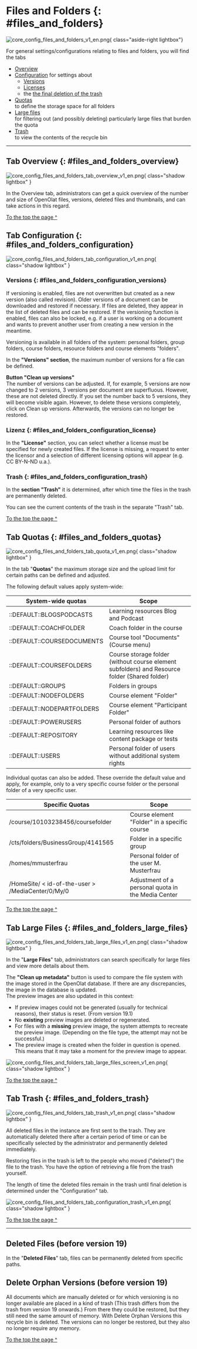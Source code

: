 # Files and Folders {: #files_and_folders}

![core_config_files_and_folders_v1_en.png](assets/core_config_files_and_folders_v1_en.png){ class="aside-right lightbox"}

For general settings/configurations relating to files and folders, you will find the tabs

* [Overview](Files_and_Folders.md##files_and_folders_overview)
* [Configuration](#files_and_folders_configuration) for settings about
    * [Versions](#files_and_folders_configuration_versions)
    * [Licenses](#files_and_folders_configuration_license)
    * the [the final deletion of the trash](#files_and_folders_configuration_trash)
* [Quotas](#files_and_folders_quotas)<br>to define the storage space for all folders
* [Large files](#files_and_folders_large_files)<br>for filtering out (and possibly deleting) particularly large files that burden the quota
* [Trash](#files_and_folders_trash)<br>to view the contents of the recycle bin

---

## Tab Overview {: #files_and_folders_overview}

![core_config_files_and_folders_tab_overview_v1_en.png](assets/core_config_files_and_folders_tab_overview_v1_en.png){ class="shadow lightbox" }

In the Overview tab, administrators can get a quick overview of the number and size of OpenOlat files, versions, deleted files and thumbnails, and can take actions in this regard.

[To the top the page ^](#files_and_folders)


## Tab Configuration {: #files_and_folders_configuration}

![core_config_files_and_folders_tab_configuration_v1_en.png](assets/core_config_files_and_folders_tab_configuration_v1_en.png){ class="shadow lightbox" }


### Versions {: #files_and_folders_configuration_versions}


If versioning is enabled, files are not overwritten but created as a new version (also called revision). Older versions of a document can be downloaded and restored if necessary. If files are deleted, they appear in the list of deleted files and can be restored. If the versioning function is enabled, files can also be locked, e.g. if a user is working on a document and wants to prevent another user from creating a new version in the meantime.

Versioning is available in all folders of the system: personal folders, group folders, course folders, resource folders and course elements "folders".

In the **"Versions" section**, the maximum number of versions for a file can be defined.

**Button "Clean up versions"**<br>
The number of versions can be adjusted. If, for example, 5 versions are now changed to 2 versions, 3 versions per document are superfluous. However, these are not deleted directly. If you set the number back to 5 versions, they will become visible again. However, to delete these versions completely, click on Clean up versions. Afterwards, the versions can no longer be restored.


### Lizenz {: #files_and_folders_configuration_license}

In the **"License"** section, you can select whether a license must be specified for newly created files. If the license is missing, a request to enter the licensor and a selection of different licensing options will appear (e.g. CC BY-N-ND u.a.).


### Trash {: #files_and_folders_configuration_trash}

In the **section "Trash"** it is determined, after which time the files in the trash are permanently deleted.

You can see the current contents of the trash in the separate "Trash" tab.

[To the top the page ^](#files_and_folders)



## Tab Quotas {: #files_and_folders_quotas}

![core_config_files_and_folders_tab_quota_v1_en.png](assets/core_config_files_and_folders_tab_quota_v1_en.png){ class="shadow lightbox" }

In the tab "**Quotas**" the maximum storage size and the upload limit for certain paths can be defined and adjusted.

The following default values apply system-wide:

System-wide quotas | Scope
---------|----------
::DEFAULT::BLOGSPODCASTS | Learning resources Blog and Podcast
::DEFAULT::COACHFOLDER | Coach folder in the course
::DEFAULT::COURSEDOCUMENTS | Course tool "Documents" (Course menu)
::DEFAULT::COURSEFOLDERS | Course storage folder (without course element subfolders) and Resource folder (Shared folder)
::DEFAULT::GROUPS | Folders in groups
::DEFAULT::NODEFOLDERS | Course element "Folder"
::DEFAULT::NODEPARTFOLDERS | Course element "Participant Folder"
::DEFAULT::POWERUSERS | Personal folder of authors
::DEFAULT::REPOSITORY | Learning resources like content package or tests
::DEFAULT::USERS | Personal folder of users without additional system rights

Individual quotas can also be added. These override the default value and apply, for example, only to a very specific course folder or the personal folder of a very specific user.

Specific Quotas | Scope
---------|----------
/course/10103238456/coursefolder | Course element "Folder" in a specific course
/cts/folders/BusinessGroup/4141565 | Folder in a specific group
/homes/mmusterfrau | Personal folder of the user M. Musterfrau
/HomeSite/ < id-of-the-user > /MediaCenter/0/My/0 | Adjustment of a personal quota in the Media Center

[To the top the page ^](#files_and_folders)




## Tab Large Files {: #files_and_folders_large_files}

![core_config_files_and_folders_tab_large_files_v1_en.png](assets/core_config_files_and_folders_tab_large_files_v1_en.png){ class="shadow lightbox" }

In the "**Large Files**" tab, administrators can search specifically for large files and view more details about them.

The **"Clean up metadata"** button is used to compare the file system with the image stored in the OpenOlat database. If there are any discrepancies, the image in the database is updated.<br>
The preview images are also updated in this context:

* If preview images could not be generated (usually for technical reasons), their status is reset. (From version 19.1)
* No **existing** preview images are deleted or regenerated.
* For files with a **missing** preview image, the system attempts to recreate the preview image. (Depending on the file type, the attempt may not be successful.)
* The preview image is created when the folder in question is opened. This means that it may take a moment for the preview image to appear.


![core_config_files_and_folders_tab_large_files_screen_v1_en.png](assets/core_config_files_and_folders_tab_large_files_screen_v1_en.png){ class="shadow lightbox" }

[To the top the page ^](#files_and_folders)


## Tab Trash {: #files_and_folders_trash}

![core_config_files_and_folders_tab_trash_v1_en.png](assets/core_config_files_and_folders_tab_trash_v1_en.png){ class="shadow lightbox" }

All deleted files in the instance are first sent to the trash. They are automatically deleted there after a certain period of time or can be specifically selected by the administrator and permanently deleted immediately.

Restoring files in the trash is left to the people who moved ("deleted") the file to the trash. You have the option of retrieving a file from the trash yourself.

The length of time the deleted files remain in the trash until final deletion is determined under the "Configuration" tab.

![core_config_files_and_folders_tab_configuration_trash_v1_en.png](assets/core_config_files_and_folders_tab_configuration_trash_v1_en.png){ class="shadow lightbox" }

[To the top the page ^](#files_and_folders)



---

## Deleted Files (before version 19)

In the "**Deleted Files**" tab, files can be permanently deleted from specific paths.

## Delete Orphan Versions (before version 19)

All documents which are manually deleted or for which versioning is no longer available are placed in a kind of trash (This trash differs from the trash from version 19 onwards.) From there they could be restored, but they still need the same amount of memory. With Delete Orphan Versions this recycle bin is deleted. The versions can no longer be restored, but they also no longer require any memory. 


[To the top the page ^](#files_and_folders)



